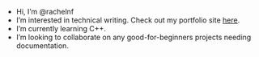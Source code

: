 - Hi, I’m @rachelnf
- I’m interested in technical writing. Check out my portfolio site [here](https://rachelnf.github.io/).
- I’m currently learning C++.
- I’m looking to collaborate on any good-for-beginners projects needing documentation.

<!---
rachelnf/rachelnf is a ✨ special ✨ repository because its `README.md` (this file) appears on your GitHub profile.
You can click the Preview link to take a look at your changes.
--->
